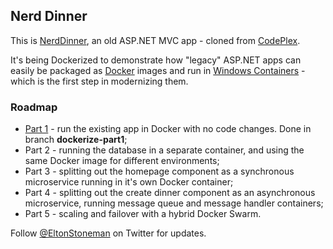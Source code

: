 ## Nerd Dinner

This is [NerdDinner](http://www.nerddinner.com), an old ASP.NET MVC app - cloned from [CodePlex](https://nerddinner.codeplex.com/SourceControl/changeset/2c36d1fc1a27d534684117ec287311fea85f800c).

It's being Dockerized to demonstrate how "legacy" ASP.NET apps can easily be packaged as [Docker](http://www.docker.com) images and run in [Windows Containers](https://msdn.microsoft.com/en-us/virtualization/windowscontainers/about/about_overview) - which is the first step in modernizing them.

### Roadmap

* [Part 1](https://blog.sixeyed.com/dockerizing-nerd-dinner-part-1-running-a-legacy-asp-net-app-in-a-windows-container/) - run the existing app in Docker with no code changes. Done in branch **dockerize-part1**;
* Part 2 - running the database in a separate container, and using the same Docker image for different environments;
* Part 3 - splitting out the homepage component as a synchronous microservice running in it's own Docker container;
* Part 4 - splitting out the create dinner component as an asynchronous microservice, running message queue and message handler containers;
* Part 5 - scaling and failover with a hybrid Docker Swarm.

Follow [@EltonStoneman](https://twitter.com/EltonStoneman) on Twitter for updates.

